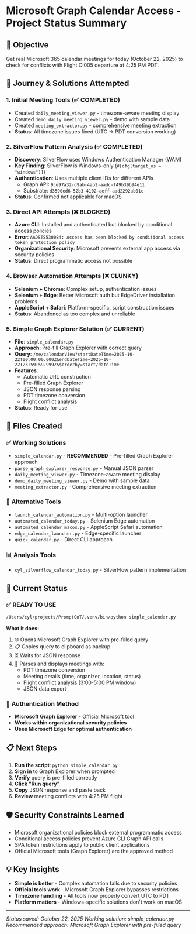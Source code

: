 # Microsoft Graph Calendar Access - Project Status Summary

## 📅 **Objective**
Get real Microsoft 365 calendar meetings for today (October 22, 2025) to check for conflicts with Flight CI005 departure at 4:25 PM PDT.

## 🔄 **Journey & Solutions Attempted**

### 1. **Initial Meeting Tools (✅ COMPLETED)**
- Created `daily_meeting_viewer.py` - timezone-aware meeting display
- Created `demo_daily_meeting_viewer.py` - demo with sample data
- Created `meeting_extractor.py` - comprehensive meeting extraction
- **Status**: All timezone issues fixed (UTC → PDT conversion working)

### 2. **SilverFlow Pattern Analysis (✅ COMPLETED)**
- **Discovery**: SilverFlow uses Windows Authentication Manager (WAM)
- **Key Finding**: SilverFlow is Windows-only (`#[cfg(target_os = "windows")]`)
- **Authentication**: Uses multiple client IDs for different APIs
  - Graph API: `9ce97a32-d9ab-4ab2-aadc-f49b39b94e11`
  - Substrate: `d3590ed6-52b3-4102-aeff-aad2292ab01c`
- **Status**: Confirmed not applicable for macOS

### 3. **Direct API Attempts (❌ BLOCKED)**
- **Azure CLI**: Installed and authenticated but blocked by conditional access policies
- **Error**: `AADSTS530084: Access has been blocked by conditional access token protection policy`
- **Organizational Security**: Microsoft prevents external app access via security policies
- **Status**: Direct programmatic access not possible

### 4. **Browser Automation Attempts (❌ CLUNKY)**
- **Selenium + Chrome**: Complex setup, authentication issues
- **Selenium + Edge**: Better Microsoft auth but EdgeDriver installation problems
- **AppleScript + Safari**: Platform-specific, script construction issues
- **Status**: Abandoned as too complex and unreliable

### 5. **Simple Graph Explorer Solution (✅ CURRENT)**
- **File**: `simple_calendar.py`
- **Approach**: Pre-fill Graph Explorer with correct query
- **Query**: `/me/calendarView?startDateTime=2025-10-22T00:00:00.000Z&endDateTime=2025-10-22T23:59:59.999Z&$orderby=start/dateTime`
- **Features**: 
  - Automatic URL construction
  - Pre-filled Graph Explorer
  - JSON response parsing
  - PDT timezone conversion
  - Flight conflict analysis
- **Status**: Ready for use

## 📁 **Files Created**

### ✅ **Working Solutions**
- `simple_calendar.py` - **RECOMMENDED** - Pre-filled Graph Explorer approach
- `parse_graph_explorer_response.py` - Manual JSON parser
- `daily_meeting_viewer.py` - Timezone-aware meeting display
- `demo_daily_meeting_viewer.py` - Demo with sample data
- `meeting_extractor.py` - Comprehensive meeting extraction

### 🔧 **Alternative Tools**
- `launch_calendar_automation.py` - Multi-option launcher
- `automated_calendar_today.py` - Selenium Edge automation
- `automated_calendar_macos.py` - AppleScript Safari automation
- `edge_calendar_launcher.py` - Edge-specific launcher
- `quick_calendar.py` - Direct CLI approach

### 📊 **Analysis Tools**
- `cyl_silverflow_calendar_today.py` - SilverFlow pattern implementation

## 🎯 **Current Status**

### ✅ **READY TO USE**
```bash
/Users/cyl/projects/PromptCoT/.venv/bin/python simple_calendar.py
```

**What it does:**
1. 🌐 Opens Microsoft Graph Explorer with pre-filled query
2. 📋 Copies query to clipboard as backup
3. ⏳ Waits for JSON response
4. 📅 Parses and displays meetings with:
   - PDT timezone conversion
   - Meeting details (time, organizer, location, status)
   - Flight conflict analysis (3:00-5:00 PM window)
   - JSON data export

### 🔑 **Authentication Method**
- **Microsoft Graph Explorer** - Official Microsoft tool
- **Works within organizational security policies**
- **Uses Microsoft Edge for optimal authentication**

## 📋 **Next Steps**

1. **Run the script**: `python simple_calendar.py`
2. **Sign in** to Graph Explorer when prompted
3. **Verify** query is pre-filled correctly
4. **Click "Run query"**
5. **Copy** JSON response and paste back
6. **Review** meeting conflicts with 4:25 PM flight

## 🛡️ **Security Constraints Learned**
- Microsoft organizational policies block external programmatic access
- Conditional access policies prevent Azure CLI Graph API calls
- SPA token restrictions apply to public client applications
- Official Microsoft tools (Graph Explorer) are the approved method

## 💡 **Key Insights**
- **Simple is better** - Complex automation fails due to security policies
- **Official tools work** - Microsoft Graph Explorer bypasses restrictions
- **Timezone handling** - All tools now properly convert UTC to PDT
- **Platform matters** - Windows-specific solutions don't work on macOS

---
*Status saved: October 22, 2025*
*Working solution: simple_calendar.py*
*Recommended approach: Microsoft Graph Explorer with pre-filled query*